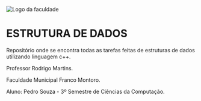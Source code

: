 ![Logo da faculdade](https://francomontoro.com.br/wp-content/uploads/2022/07/image-1.png)

# ESTRUTURA DE DADOS
Repositório onde se encontra todas as tarefas feitas de estruturas de dados utilizando linguagem c++.

Professor Rodrigo Martins.


Faculdade Municipal Franco Montoro.


Aluno: Pedro Souza - 3º Semestre de Ciências da Computação.


